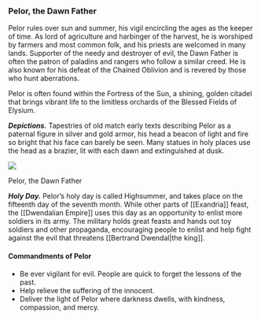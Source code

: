 ### Pelor, the Dawn Father

Pelor rules over sun and summer, his vigil encircling the ages as the keeper of time. As lord of agriculture and harbinger of the harvest, he is worshiped by farmers and most common folk, and his priests are welcomed in many lands. Supporter of the needy and destroyer of evil, the Dawn Father is often the patron of paladins and rangers who follow a similar creed. He is also known for his defeat of the Chained Oblivion and is revered by those who hunt aberrations.

Pelor is often found within the Fortress of the Sun, a shining, golden citadel that brings vibrant life to the limitless orchards of the Blessed Fields of Elysium.

**_Depictions._** Tapestries of old match early texts describing Pelor as a paternal figure in silver and gold armor, his head a beacon of light and fire so bright that his face can barely be seen. Many statues in holy places use the head as a brazier, lit with each dawn and extinguished at dusk.

[![](https://media.dndbeyond.com/compendium-images/egtw/yDOyqyOocErRgYJK/01-13.png)](https://media.dndbeyond.com/compendium-images/egtw/yDOyqyOocErRgYJK/01-13.png)

Pelor, the Dawn Father

**_Holy Day._** Pelor’s holy day is called Highsummer, and takes place on the fifteenth day of the seventh month. While other parts of [[Exandria]] feast, the [[Dwendalian Empire]] uses this day as an opportunity to enlist more soldiers in its army. The military holds great feasts and hands out toy soldiers and other propaganda, encouraging people to enlist and help fight against the evil that threatens [[Bertrand Dwendal|the king]].

#### Commandments of Pelor

-   Be ever vigilant for evil. People are quick to forget the lessons of the past.
-   Help relieve the suffering of the innocent.
-   Deliver the light of Pelor where darkness dwells, with kindness, compassion, and mercy.